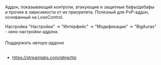 Аддон, показывающий контроли, атакующие и защитные бафы/дебафы и прочее в зависимости от их приоритета. Полезный для PvP-аддон, основанный на LoseControl.

Настройка
"Настройки" -> "Интерфейс" -> "Модификации" -> "BigAuras" - окно настройки аддона.

###### Поддержать автора аддона
* https://streamlabs.com/qbjw/tip
